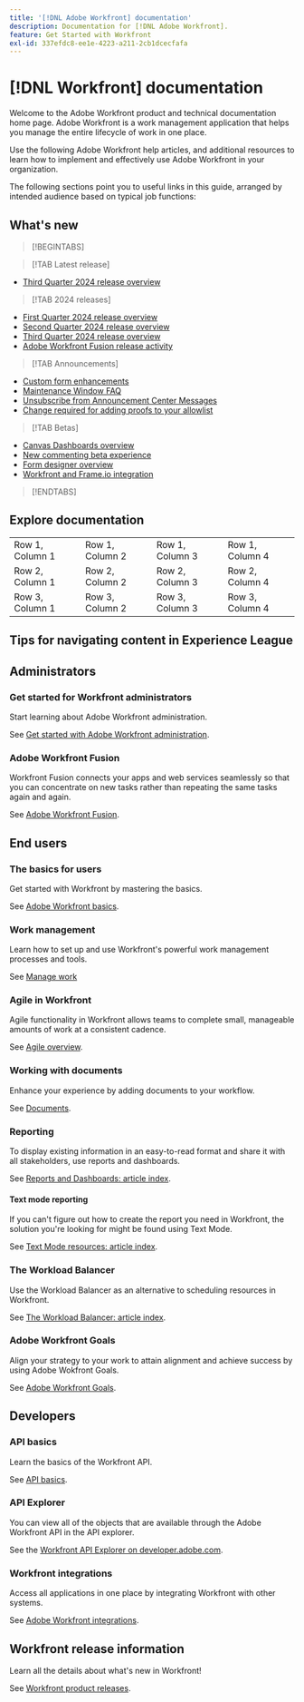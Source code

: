 ```yaml
---
title: '[!DNL Adobe Workfront] documentation'
description: Documentation for [!DNL Adobe Workfront].
feature: Get Started with Workfront
exl-id: 337efdc8-ee1e-4223-a211-2cb1dcecfafa
---
```

# [!DNL Workfront] documentation

Welcome to the Adobe Workfront product and technical documentation home page. Adobe Workfront is a work management application that helps you manage the entire lifecycle of work in one place.

Use the following Adobe Workfront help articles, and additional resources to learn how to implement and effectively use Adobe Workfront in your organization.

The following sections point you to useful links in this guide, arranged by intended audience based on typical job functions:

## What's new


>[!BEGINTABS]

>[!TAB Latest release]

* [Third Quarter 2024 release overview](/help/quicksilver/product-announcements/product-releases/24-q3-release-activity/24-q3-release-overview.md)

>[!TAB 2024 releases]

* [First Quarter 2024 release overview](/help/quicksilver/product-announcements/product-releases/24-q1-release-activity/24-q1-release-overview.md)
* [Second Quarter 2024 release overview](/help/quicksilver/product-announcements/product-releases/24-q2-release-activity/24-q2-release-overview.md)
* [Third Quarter 2024 release overview](/help/quicksilver/product-announcements/product-releases/24-q3-release-activity/24-q3-release-overview.md)
* [Adobe Workfront Fusion release activity](../../product-announcements/product-releases/fusion-release-activity/fusion-release-activity.md)

>[!TAB Announcements]

* [Custom form enhancements](../../product-announcements/announcements/custom-form-enhancements.md)
* [Maintenance Window FAQ](../../product-announcements/announcements/maintenance-window-faq.md)
* [Unsubscribe from Announcement Center Messages](unsubscribe-from-ac-messages.md)
* [Change required for adding proofs to your allowlist](proofhq-domain-change-workfront.md)

>[!TAB Betas]

* [Canvas Dashboards overview](/help/quicksilver/reports-and-dashboards/dashboards/creating-and-managing-dashboards/canvas-dashboards-overview.md)
* [New commenting beta experience](../betas/new-commenting-experience-beta/new-commenting-beta-experience-information.md)
* [Form designer overview](../../administration-and-setup/customize-workfront/create-manage-custom-forms/form-designer/form-designer-overview.md)
* [Workfront and Frame.io integration](/help/quicksilver/review-and-approve-work/Documents/wf-frame-alpha.md)


>[!ENDTABS]


## Explore documentation

<table style="border-collapse: collapse; border: none;">
  <tr>
    <td>Row 1, Column 1</td>
    <td>Row 1, Column 2</td>
    <td>Row 1, Column 3</td>
    <td>Row 1, Column 4</td>
  </tr>
  <tr>
    <td>Row 2, Column 1</td>
    <td>Row 2, Column 2</td>
    <td>Row 2, Column 3</td>
    <td>Row 2, Column 4</td>
  </tr>
  <tr>
    <td>Row 3, Column 1</td>
    <td>Row 3, Column 2</td>
    <td>Row 3, Column 3</td>
    <td>Row 3, Column 4</td>
  </tr>
</table>

## Tips for navigating content in Experience League




## Administrators

### Get started for Workfront administrators

Start learning about Adobe Workfront administration.

See [Get started with Adobe Workfront administration](/help/quicksilver/administration-and-setup/get-started-wf-administration/get-started-with-wf-administration.md).

### Adobe Workfront Fusion

Workfront Fusion connects your apps and web services seamlessly so that you can concentrate on new tasks rather than repeating the same tasks again and again.

See [Adobe Workfront Fusion](/help/quicksilver/workfront-fusion/workfront-fusion-2.md).

## End users

### The basics for users

Get started with Workfront by mastering the basics. 

See [Adobe Workfront basics](/help/quicksilver/workfront-basics/workfront-basics.md).

### Work management

Learn how to set up and use Workfront's powerful work management processes and tools. 

See [Manage work](/help/quicksilver/manage-work/manage-work.md)


### Agile in Workfront

Agile functionality in Workfront allows teams to complete small, manageable amounts of work at a consistent cadence.

See [Agile overview](/help/quicksilver/agile/agile-overview.md).

### Working with documents

Enhance your experience by adding documents to your workflow. 

See [Documents](/help/quicksilver/documents/documents-overview.md). 

### Reporting

To display existing information in an easy-to-read format and share it with all stakeholders, use reports and dashboards. 

See [Reports and Dashboards: article index](/help/quicksilver/reports-and-dashboards/reports-and-dashboards-overview.md). 

#### Text mode reporting

If you can't figure out how to create the report you need in Workfront, the solution you're looking for might be found using Text Mode. 

See [Text Mode resources: article index](/help/quicksilver/reports-and-dashboards/reports/text-mode/text-mode-resources.md).

### The Workload Balancer

Use the Workload Balancer as an alternative to scheduling resources in Workfront.

See [The Workload Balancer: article index](/help/quicksilver/resource-mgmt/workload-balancer/workload-balancer.md).

### Adobe Workfront Goals

Align your strategy to your work to attain alignment and achieve success by using Adobe Wokfront Goals. 

See [Adobe Workfront Goals](/help/quicksilver/workfront-goals/workfront-goals.md). 

## Developers

### API basics

Learn the basics of the Workfront API.

See [API basics](/help/quicksilver/wf-api/general/api-basics.md).

### API Explorer

You can view all of the objects that are available through the Adobe Workfront API in the API explorer. 

See the [Workfront API Explorer on developer.adobe.com](https://developer.adobe.com/workfront/api-explorer/).

### Workfront integrations

Access all applications in one place by integrating Workfront with other systems. 

See [Adobe Workfront integrations](/help/quicksilver/workfront-integrations-and-apps/workfront-integrations.md). 

## Workfront release information

Learn all the details about what's new in Workfront!

See [Workfront product releases](/help/quicksilver/product-announcements/product-releases/product-releases.md).